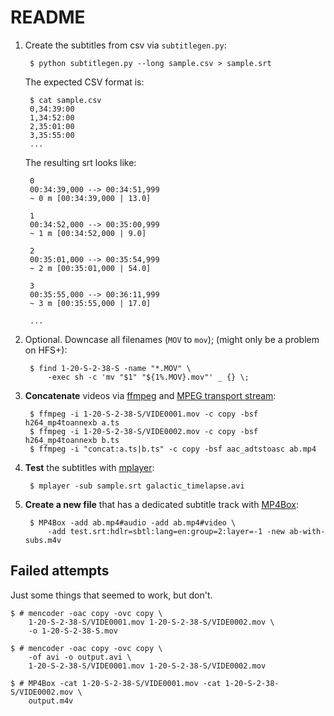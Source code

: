 README
======

1. Create the subtitles from csv via `subtitlegen.py`:

        $ python subtitlegen.py --long sample.csv > sample.srt

    The expected CSV format is:

        $ cat sample.csv
        0,34:39:00
        1,34:52:00
        2,35:01:00
        3,35:55:00
        ...

    The resulting srt looks like:

        0
        00:34:39,000 --> 00:34:51,999
        ~ 0 m [00:34:39,000 | 13.0]

        1
        00:34:52,000 --> 00:35:00,999
        ~ 1 m [00:34:52,000 | 9.0]

        2
        00:35:01,000 --> 00:35:54,999
        ~ 2 m [00:35:01,000 | 54.0]

        3
        00:35:55,000 --> 00:36:11,999
        ~ 3 m [00:35:55,000 | 17.0]

        ...


2. Optional. Downcase all filenames (`MOV` to `mov`); (might only be a problem on HFS+):

        $ find 1-20-S-2-38-S -name "*.MOV" \
            -exec sh -c 'mv "$1" "${1%.MOV}.mov"' _ {} \;


3. **Concatenate** videos via [ffmpeg](http://www.ffmpeg.org/) and [MPEG transport stream](http://en.wikipedia.org/wiki/MPEG_transport_stream):

        $ ffmpeg -i 1-20-S-2-38-S/VIDE0001.mov -c copy -bsf h264_mp4toannexb a.ts
        $ ffmpeg -i 1-20-S-2-38-S/VIDE0002.mov -c copy -bsf h264_mp4toannexb b.ts
        $ ffmpeg -i "concat:a.ts|b.ts" -c copy -bsf aac_adtstoasc ab.mp4


4. **Test** the subtitles with [mplayer](http://www.mplayerhq.hu/):

        $ mplayer -sub sample.srt galactic_timelapse.avi


5. **Create a new file** that has a dedicated subtitle track with [MP4Box](http://gpac.wp.mines-telecom.fr/mp4box/):

        $ MP4Box -add ab.mp4#audio -add ab.mp4#video \
            -add test.srt:hdlr=sbtl:lang=en:group=2:layer=-1 -new ab-with-subs.m4v


Failed attempts
---------------

Just some things that seemed to work, but don't.

    $ # mencoder -oac copy -ovc copy \
        1-20-S-2-38-S/VIDE0001.mov 1-20-S-2-38-S/VIDE0002.mov \
        -o 1-20-S-2-38-S.mov

    $ # mencoder -oac copy -ovc copy \
        -of avi -o output.avi \
        1-20-S-2-38-S/VIDE0001.mov 1-20-S-2-38-S/VIDE0002.mov

    $ # MP4Box -cat 1-20-S-2-38-S/VIDE0001.mov -cat 1-20-S-2-38-S/VIDE0002.mov \
        output.m4v

